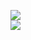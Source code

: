 [![](https://img.shields.io/badge/Made%20With-Github%20Spray-lightgrey.svg?style=for-the-badge&logo=github)](https://github.com/Annihil/github-spray#4172)  
[![](https://i.imgur.com/2DrTn0Z.gif)](https://github.com/Annihil/github-spray)
